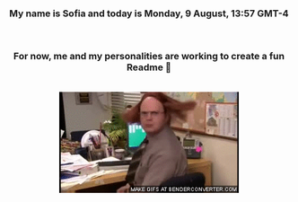 


<div align="center">
<h3 >My name is Sofia and today is Monday, 9 August, 13:57 GMT-4</h3><br>
<h3 >For now, me and my personalities are working to create a fun Readme 👋
</h3><br>
<img src='img/dwight.gif' alt='working...'/>
</div>
